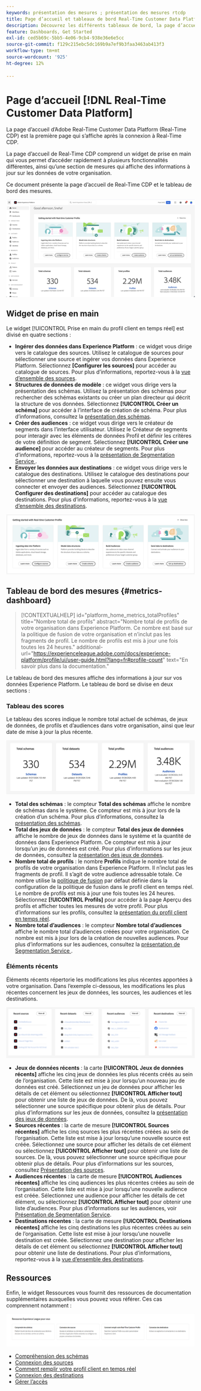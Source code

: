 ```yaml
---
keywords: présentation des mesures ; présentation des mesures rtcdp
title: Page d’accueil et tableaux de bord Real-Time Customer Data Platform
description: Découvrez les différents tableaux de bord, la page d’accueil et la première expérience client d’Adobe Real-Time CDP.
feature: Dashboards, Get Started
exl-id: ced5b69c-5bb5-4e06-9cb4-938e36e6e5cc
source-git-commit: f129c215ebc5dc169b9a7ef9b3faa3463ab413f3
workflow-type: tm+mt
source-wordcount: '925'
ht-degree: 12%

---
```


# Page d’accueil [!DNL Real-Time Customer Data Platform]

La page d’accueil d’Adobe Real-Time Customer Data Platform (Real-Time CDP) est la première page qui s’affiche après la connexion à Real-Time CDP.

La page d’accueil de Real-Time CDP comprend un widget de prise en main qui vous permet d’accéder rapidement à plusieurs fonctionnalités différentes, ainsi qu’une section de mesures qui affiche des informations à jour sur les données de votre organisation.

Ce document présente la page d’accueil de Real-Time CDP et le tableau de bord des mesures.

![Page d’accueil de l’interface utilisateur d’Experience Platform.](assets/platform-home/home.png)

## Widget de prise en main

Le widget [!UICONTROL Prise en main du profil client en temps réel] est divisé en quatre sections :

* **Ingérer des données dans Experience Platform** : ce widget vous dirige vers le catalogue des sources. Utilisez le catalogue de sources pour sélectionner une source et ingérer vos données dans Experience Platform. Sélectionnez **[Configurer les sources]** pour accéder au catalogue de sources. Pour plus d’informations, reportez-vous à la [vue d’ensemble des sources](../sources/home.md).
* **Structures de données de modèle** : ce widget vous dirige vers la présentation des schémas. Utilisez la présentation des schémas pour rechercher des schémas existants ou créer un plan directeur qui décrit la structure de vos données. Sélectionnez **[!UICONTROL Créer un schéma]** pour accéder à l’interface de création de schéma. Pour plus d’informations, consultez la [présentation des schémas](../xdm/home.md).
* **Créer des audiences** : ce widget vous dirige vers le créateur de segments dans l’interface utilisateur. Utilisez le Créateur de segments pour interagir avec les éléments de données Profil et définir les critères de votre définition de segment. Sélectionnez **[!UICONTROL Créer une audience]** pour accéder au créateur de segments. Pour plus d’informations, reportez-vous à la [ présentation de Segmentation Service ](../segmentation/home.md).
* **Envoyer les données aux destinations** : ce widget vous dirige vers le catalogue des destinations. Utilisez le catalogue des destinations pour sélectionner une destination à laquelle vous pouvez ensuite vous connecter et envoyer des audiences. Sélectionnez **[!UICONTROL Configurer des destinations]** pour accéder au catalogue des destinations. Pour plus d’informations, reportez-vous à la [vue d’ensemble des destinations](../destinations/home.md).

![Page d’accueil de l’interface utilisateur d’Experience Platform affichant le widget de prise en main](assets/platform-home/getting-started-widget.png)

## Tableau de bord des mesures {#metrics-dashboard}

>[!CONTEXTUALHELP]
>id="platform_home_metrics_totalProfiles"
>title="Nombre total de profils"
>abstract="Nombre total de profils de votre organisation dans Experience Platform. Ce nombre est basé sur la politique de fusion de votre organisation et n’inclut pas les fragments de profil. Le nombre de profils est mis à jour une fois toutes les 24 heures."
>additional-url="https://experienceleague.adobe.com/docs/experience-platform/profile/ui/user-guide.html?lang=fr#profile-count" text="En savoir plus dans la documentation."

Le tableau de bord des mesures affiche des informations à jour sur vos données Experience Platform. Le tableau de bord se divise en deux sections :

### Tableau des scores

Le tableau des scores indique le nombre total actuel de schémas, de jeux de données, de profils et d’audiences dans votre organisation, ainsi que leur date de mise à jour la plus récente.

![Section tableau des scores de la page d’accueil de l’interface utilisateur d’Experience Platform.](assets/platform-home/leaderboard.png)

* **Total des schémas** : le compteur **Total des schémas** affiche le nombre de schémas dans le système. Ce compteur est mis à jour lors de la création d’un schéma. Pour plus d’informations, consultez la [présentation des schémas](../xdm/home.md).
* **Total des jeux de données** : le compteur **Total des jeux de données** affiche le nombre de jeux de données dans le système et la quantité de données dans Experience Platform. Ce compteur est mis à jour lorsqu’un jeu de données est créé. Pour plus d’informations sur les jeux de données, consultez la [présentation des jeux de données](../catalog/datasets/overview.md).
* **Nombre total de profils** : le nombre **Profils** indique le nombre total de profils de votre organisation dans Experience Platform. Il n’inclut pas les fragments de profil. Il s’agit de votre audience adressable totale. Ce nombre utilise la [politique de fusion](profile/merge-policies.md) par défaut définie dans la configuration de la politique de fusion dans le profil client en temps réel. Le nombre de profils est mis à jour une fois toutes les 24 heures. Sélectionnez **[!UICONTROL Profils]** pour accéder à la page Aperçu des profils et afficher toutes les mesures de votre profil. Pour plus d’informations sur les profils, consultez la [présentation du profil client en temps réel](../profile/home.md).
* **Nombre total d’audiences** : le compteur **Nombre total d’audiences** affiche le nombre total d’audiences créées pour votre organisation. Ce nombre est mis à jour lors de la création de nouvelles audiences. Pour plus d’informations sur les audiences, consultez la [ présentation de Segmentation Service ](../segmentation/home.md).

### Éléments récents

Éléments récents répertorie les modifications les plus récentes apportées à votre organisation. Dans l’exemple ci-dessous, les modifications les plus récentes concernent les jeux de données, les sources, les audiences et les destinations.

![Section Éléments récents de la page d’accueil de l’interface utilisateur d’Experience Platform.](assets/platform-home/recent-items.png)

* **Jeux de données récents** : la carte **[!UICONTROL Jeux de données récents]** affiche les cinq jeux de données les plus récents créés au sein de l’organisation. Cette liste est mise à jour lorsqu’un nouveau jeu de données est créé. Sélectionnez un jeu de données pour afficher les détails de cet élément ou sélectionnez **[!UICONTROL Afficher tout]** pour obtenir une liste de jeux de données. De là, vous pouvez sélectionner une source spécifique pour obtenir plus de détails. Pour plus d’informations sur les jeux de données, consultez la [présentation des jeux de données](../catalog/datasets/overview.md).
* **Sources récentes** : la carte de mesure **[!UICONTROL Sources récentes]** affiche les cinq sources les plus récentes créées au sein de l’organisation. Cette liste est mise à jour lorsqu’une nouvelle source est créée. Sélectionnez une source pour afficher les détails de cet élément ou sélectionnez **[!UICONTROL Afficher tout]** pour obtenir une liste de sources. De là, vous pouvez sélectionner une source spécifique pour obtenir plus de détails. Pour plus d’informations sur les sources, consultez [Présentation des sources](../sources/home.md).
* **Audiences récentes** : la carte de mesure **[!UICONTROL Audiences récentes]** affiche les cinq audiences les plus récentes créées au sein de l’organisation. Cette liste est mise à jour lorsqu’une nouvelle audience est créée. Sélectionnez une audience pour afficher les détails de cet élément, ou sélectionnez **[!UICONTROL Afficher tout]** pour obtenir une liste d’audiences. Pour plus d’informations sur les audiences, voir [Présentation de Segmentation Service](../segmentation/home.md).
* **Destinations récentes** : la carte de mesure **[!UICONTROL Destinations récentes]** affiche les cinq destinations les plus récentes créées au sein de l’organisation. Cette liste est mise à jour lorsqu’une nouvelle destination est créée. Sélectionnez une destination pour afficher les détails de cet élément ou sélectionnez **[!UICONTROL Afficher tout]** pour obtenir une liste de destinations. Pour plus d’informations, reportez-vous à la [vue d’ensemble des destinations](../destinations/home.md).

## Ressources

Enfin, le widget Ressources vous fournit des ressources de documentation supplémentaires auxquelles vous pouvez vous référer. Ces cas comprennent notamment :

![Section ressources de la page d’accueil de l’interface utilisateur d’Experience Platform.](assets/platform-home/resources.png)

* [Compréhension des schémas](../xdm/schema/composition.md)
* [Connexion des sources](../sources/home.md)
* [Comment remplir votre profil client en temps réel](../profile/home.md)
* [Connexion des destinations](../destinations/home.md)
* [Gérer l’accès](../access-control/abac/overview.md)

<!-- ### Successful profile records

In the leaderboard **[!UICONTROL Successful profile records]** shows the total number of records that have been successfully processed into the profile.

There is also a metric card that shows the percentage of successful records. Select **[!UICONTROL View datasets]** to see more details about the profile records. Hover over the colored area of the graph to see additional details:

![image](assets/home-profilerecords-details.PNG)

The number of successful profile records is updated hourly. 

For more information about profiles, see [A unified view of your customer in Real-Time CDP](profile/profile-overview.md).

### Total profile records

The **[!UICONTROL Total profile records]** metric card shows the total number of data records enabled to feed into the profiles, and the percentage that are successful, updated once per day. This does not include all data in the data lake, because some data might not be enabled to feed into the profiles.

 Hover over the colored area of the graph to see additional details about the successful profiles:

![image](assets/home-profile-details.PNG)

Select **[!UICONTROL View profiles]** to see more details about the profile records.

For more information about profiles, see [A unified view of your customer in Real-Time CDP](profile/profile-overview.md).

For more information about viewing a specific profile, see [Profile viewer](profile/profile-viewer.md).

### Failed profile records

In the leaderboard, **[!UICONTROL Failed profile records]** counts the number of records that failed to process into the profile.

The **[!UICONTROL Failed profile records]** metric card shows this count, and includes a graphical representation that helps you see how failures have trended during the time shown below the graphic. This chart is updated hourly. Select **[!UICONTROL View datasets]** to see more details about the profile records.

The number of failed profile records is updated hourly. -->
